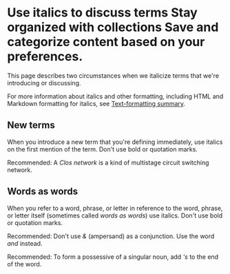 





# Use italics to discuss terms Stay organized with collections Save and categorize content based on your preferences.

This page describes two circumstances when we italicize terms that we're
introducing or discussing.

For more information about italics and other formatting, including HTML and
Markdown formatting for italics, see
[Text-formatting summary](/style/text-formatting).

## New terms

When you introduce a new term that you're defining immediately, use italics on
the first mention of the term. Don't use bold or quotation marks.

Recommended: A
*Clos network* is a kind of multistage circuit switching network.

## Words as words

When you refer to a word, phrase, or letter in reference to the word, phrase,
or letter itself (sometimes called *words as words*) use italics. Don't use bold
or quotation marks.

Recommended: Don't use
*&* (ampersand) as a conjunction. Use the word *and* instead.

Recommended: To form a
possessive of a singular noun, add *'s* to the end of the word.






